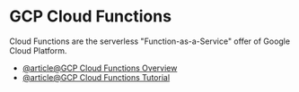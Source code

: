 # GCP Cloud Functions

Cloud Functions are the serverless "Function-as-a-Service" offer of Google Cloud Platform.

- [@article@GCP Cloud Functions Overview](https://cloud.google.com/functions/docs/concepts/overview)
- [@article@GCP Cloud Functions Tutorial](https://antonputra.com/google/google-cloud-functions-tutorial/)

